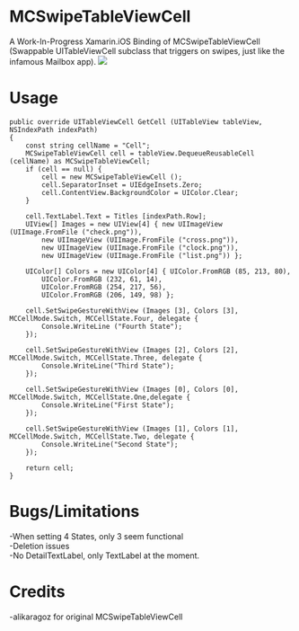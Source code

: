 MCSwipeTableViewCell
====================

A Work-In-Progress Xamarin.iOS Binding of MCSwipeTableViewCell (Swappable UITableViewCell subclass that triggers on swipes, just like the infamous Mailbox app).
<img src="https://raw.github.com/alikaragoz/MCSwipeTableViewCell/master/github-assets/mcswipe-front.png" />

Usage
====================
	public override UITableViewCell GetCell (UITableView tableView, NSIndexPath indexPath)
	{
		const string cellName = "Cell";
		MCSwipeTableViewCell cell = tableView.DequeueReusableCell (cellName) as MCSwipeTableViewCell;
		if (cell == null) {
			cell = new MCSwipeTableViewCell ();
			cell.SeparatorInset = UIEdgeInsets.Zero;
			cell.ContentView.BackgroundColor = UIColor.Clear;
		}
			
		cell.TextLabel.Text = Titles [indexPath.Row];
		UIView[] Images = new UIView[4] { new UIImageView (UIImage.FromFile ("check.png")), 
			new UIImageView (UIImage.FromFile ("cross.png")),
			new UIImageView (UIImage.FromFile ("clock.png")),
			new UIImageView (UIImage.FromFile ("list.png")) };
				
		UIColor[] Colors = new UIColor[4] { UIColor.FromRGB (85, 213, 80),
			UIColor.FromRGB (232, 61, 14),
			UIColor.FromRGB (254, 217, 56),
			UIColor.FromRGB (206, 149, 98) };
				
		cell.SetSwipeGestureWithView (Images [3], Colors [3], MCCellMode.Switch, MCCellState.Four, delegate {
			Console.WriteLine ("Fourth State");
		});

		cell.SetSwipeGestureWithView (Images [2], Colors [2], MCCellMode.Switch, MCCellState.Three, delegate {
			Console.WriteLine("Third State");
		});

		cell.SetSwipeGestureWithView (Images [0], Colors [0], MCCellMode.Switch, MCCellState.One,delegate {
			Console.WriteLine("First State");
		});

		cell.SetSwipeGestureWithView (Images [1], Colors [1], MCCellMode.Switch, MCCellState.Two, delegate {
			Console.WriteLine("Second State");
		});
								
		return cell;
	}
	

Bugs/Limitations
====================
-When setting 4 States, only 3 seem functional<br />
-Deletion issues<br />
-No DetailTextLabel, only TextLabel at the moment.


Credits
====================
-alikaragoz for original MCSwipeTableViewCell